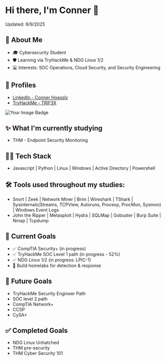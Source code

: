 # Hi there, I'm Conner 👋  
Updated: 9/9/2025
## 🚀 About Me
- 🎓 Cybersecurity Student
- 🛡️ Learning via TryHackMe & NDG Linux 1/2
- 💻 Interests: SOC Operations, Cloud Security, and Security Engineering  

## 🔗 Profiles
- [LinkedIn - Conner Hoessly](https://www.linkedin.com/in/conner-hoessly/)
- [TryHackMe - TRIF3X](https://tryhackme.com/p/TRIF3X) 
<img src="https://tryhackme-badges.s3.amazonaws.com/TRIF3X.png" alt="Your Image Badge" />


## ✨ What I'm currently studying
- THM - Endpoint Security Monitoring

## 🧑‍💻 Tech Stack
- Javascript | Python | Linux | Windows | Active Directory | Powershell

## 🛠️ Tools used throughout my studies:
- Snort | Zeek | Network Miner | Brim | Wireshark | TShark | Sysinternals(Streams, TCPView, Autoruns, Procexp, ProcMon, Sysmon) | Windows Event Logs
- John the Ripper | Metasploit | Hydra | SQLMap | Gobuster | Burp Suite | Nmap | Tcpdump


## 🎯 Current Goals
- ✅ CompTIA Security+ (in progress)  
- ✅ TryHackMe SOC Level 1 path (in progress - 52%)
- ✅ NDG Linux 1/2 (in progress: LPIC-1)
- 🔄 Build homelabs for detection & response

## 🎯 Future Goals
- TryHackMe Security Engineer Path
- SOC level 2 path
- CompTIA Network+
- CCSP
- CySA+

## ✅ Completed Goals
- NDG Linux Unhatched
- THM pre-security
- THM Cyber Security 101
